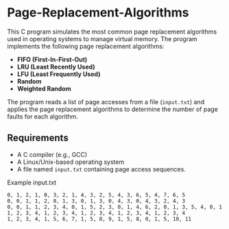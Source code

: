 # Page-Replacement-Algorithms

This C program simulates the most common page replacement algorithms used in operating systems to manage virtual memory. The program implements the following page replacement algorithms:

- **FIFO (First-In-First-Out)**  
- **LRU (Least Recently Used)**  
- **LFU (Least Frequently Used)**  
- **Random**  
- **Weighted Random**

The program reads a list of page accesses from a file (`input.txt`) and applies the page replacement algorithms to determine the number of page faults for each algorithm.

## Requirements

- A C compiler (e.g., GCC)
- A Linux/Unix-based operating system
- A file named `input.txt` containing page access sequences.

Example input.txt 
```
0, 1, 2, 1, 0, 3, 2, 1, 4, 3, 2, 5, 4, 3, 6, 5, 4, 7, 6, 5
0, 0, 1, 1, 2, 0, 1, 3, 0, 1, 3, 0, 4, 3, 0, 4, 3, 2, 4, 3
0, 0, 1, 1, 2, 3, 4, 0, 1, 5, 2, 3, 0, 1, 4, 6, 2, 0, 1, 3, 5, 4, 0, 1
1, 2, 3, 4, 1, 2, 3, 4, 1, 2, 3, 4, 1, 2, 3, 4, 1, 2, 3, 4
1, 2, 3, 4, 1, 5, 6, 7, 1, 5, 8, 9, 1, 5, 8, 0, 1, 5, 10, 11
```

